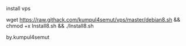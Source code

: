 install vps

wget https://raw.githack.com/kumpul4semut/vps/master/debian8.sh && chmod +x Install8.sh && ./Install8.sh

by.kumpul4semut
